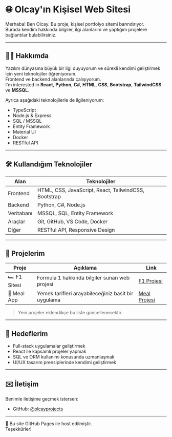 # 🌐 Olcay'ın Kişisel Web Sitesi

Merhaba! Ben Olcay. Bu proje, kişisel portfolyo sitemi barındırıyor.  
Burada kendim hakkında bilgiler, ilgi alanlarım ve yaptığım projelere bağlantılar bulabilirsiniz.

---

## 🧑‍💻 Hakkımda

Yazılım dünyasına büyük bir ilgi duyuyorum ve sürekli kendimi geliştirmek için yeni teknolojiler öğreniyorum.  
Frontend ve backend alanlarında çalışıyorum.  
I'm interested in **React**, **Python**, **C#**, **HTML**, **CSS**, **Bootstrap**, **TailwindCSS** ve **MSSQL**.

Ayrıca aşağıdaki teknolojilerle de ilgileniyorum:

- TypeScript
- Node.js & Express
- SQL / MSSQL
- Entity Framework
- Material UI
- Docker
- RESTful API 

---

## 🛠️ Kullandığım Teknolojiler

| Alan        | Teknolojiler |
|-------------|--------------|
| Frontend    | HTML, CSS, JavaScript, React, TailwindCSS, Bootstrap |
| Backend     | Python,  C#, Node.js |
| Veritabanı  | MSSQL, SQL, Entity Framework |
| Araçlar     | Git, GitHub, VS Code, Docker |
| Diğer       | RESTful API,  Responsive Design |

---

## 📁 Projelerim

| Proje | Açıklama | Link |
|-------|----------|------|
| 🏎️ F1 Sitesi | Formula 1 hakkında bilgiler sunan web projesi | [F1 Projesi](https://olcayprojects.github.io/F1/) |
| 🍔 Meal App | Yemek tarifleri arayabileceğiniz basit bir uygulama | [Meal Projesi](https://olcayprojects.github.io/meal/) |

> Yeni projeler eklendikçe bu liste güncellenecektir.

---

## 🚀 Hedeflerim

- Full-stack uygulamalar geliştirmek
- React ile kapsamlı projeler yapmak
- SQL ve ORM kullanımı konusunda uzmanlaşmak
- UI/UX tasarım prensiplerinde kendimi geliştirmek

---

## ✉️ İletişim

Benimle iletişime geçmek istersen:

- GitHub: [@olcayprojects](https://github.com/olcayprojects)


---

📌 Bu site GitHub Pages ile host edilmiştir.  
Teşekkürler!
